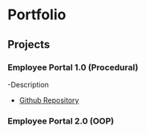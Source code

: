 # Portfolio

## Projects
### Employee Portal 1.0 (Procedural)
-Description
- [Github Repository](https://github.com/SLSeifert/sidework_program)

### Employee Portal 2.0 (OOP)
